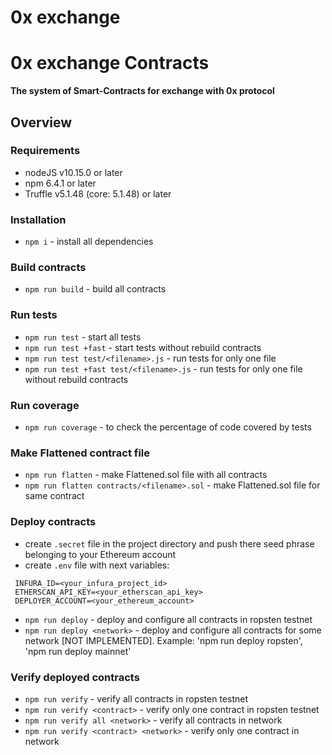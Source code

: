 # 0x exchange


0x exchange Contracts
=================
**The system of Smart-Contracts for exchange with 0x protocol**

## Overview

### Requirements

- nodeJS v10.15.0 or later
- npm 6.4.1 or later
- Truffle v5.1.48 (core: 5.1.48) or later

### Installation
- `npm i` - install all dependencies

### Build contracts
- `npm run build` - build all contracts

### Run tests
- `npm run test` - start all tests
- `npm run test +fast` - start tests without rebuild contracts
- `npm run test test/<filename>.js` - run tests for only one file
- `npm run test +fast test/<filename>.js` - run tests for only one file without rebuild contracts

### Run coverage
- `npm run coverage` - to check the percentage of code covered by tests

### Make Flattened contract file
- `npm run flatten` - make Flattened.sol file with all contracts
- `npm run flatten contracts/<filename>.sol` - make Flattened.sol file for same contract

### Deploy contracts

- create `.secret` file in the project directory and push there seed phrase belonging to your Ethereum account
- create `.env` file with next variables:
 ```
  INFURA_ID=<your_infura_project_id>
  ETHERSCAN_API_KEY=<your_etherscan_api_key>
  DEPLOYER_ACCOUNT=<your_ethereum_account>
 ```

- `npm run deploy` - deploy and configure all contracts in ropsten testnet
- `npm run deploy <network>` - deploy and configure all contracts for some network [NOT IMPLEMENTED]. Example: 'npm run deploy ropsten', 'npm run deploy mainnet'

### Verify deployed contracts

- `npm run verify` - verify all contracts in ropsten testnet
- `npm run verify <contract>` - verify only one contract in ropsten testnet
- `npm run verify all <network>` - verify all contracts in network
- `npm run verify <contract> <network>` - verify only one contract in network

